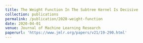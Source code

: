 ```yaml
---
title: The Weight Function In The Subtree Kernel Is Decisive
collection: publications
permalink: /publication/2020-weight-function
date: 2020-04-01
venue: Journal of Machine Learning Research
paperurl: 'https://www.jmlr.org/papers/v21/19-290.html'
---
```


